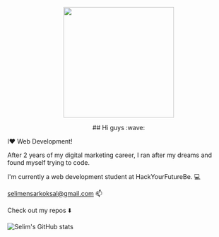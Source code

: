 <p align=center>  
  
<img width="250" src="https://media.giphy.com/media/kFHT64PButf46M7rvP/giphy.gif">

<p align=center> 
## Hi guys :wave:

I:heart: Web Development! 

After 2 years of my digital marketing career, 
I ran after my dreams and found myself trying to code. 

I'm currently a web development student at HackYourFutureBe. :computer: 

selimensarkoksal@gmail.com :mailbox:

Check out my repos :arrow_down:

![Selim's GitHub stats](https://github-readme-stats.vercel.app/api?username=selimensar&show_icons=true&theme=dark)


